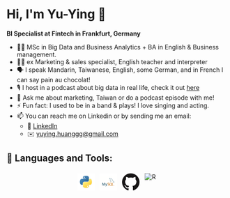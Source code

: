 # Hi, I'm Yu-Ying 👋

<strong> BI Specialist at Fintech in Frankfurt, Germany</strong>

- 👩‍🎓 MSc in Big Data and Business Analytics + BA in English & Business management.
- 👩‍💼 ex Marketing & sales specialist, English teacher and interpreter
- 🗣️ I speak Mandarin, Taiwanese, English, some German, and in French I can say pain au chocolat!
- 🎙️ I host in a podcast about big data in real life, check it out [here](https://open.spotify.com/show/4BV6TbwNezNYt7zYeuujYm?si=6fa8acf4e05e4470)
- 💬 Ask me about marketing, Taiwan or do a podcast episode with me!
- ⚡ Fun fact: I used to be in a band & plays! I love singing and acting.
- 📫 You can reach me on Linkedin or by sending me an email:
    * 👔 [LinkedIn](https://www.linkedin.com/in/yuyinghuanggg/)
    * ✉️ [yuying.huanggg@gmail.com](mailto:yuying.huanggg@gmail.com)



## 🧰 Languages and Tools:
<p align="center">
<img src="https://raw.githubusercontent.com/github/explore/80688e429a7d4ef2fca1e82350fe8e3517d3494d/topics/python/python.png" alt="Python" height="40" style="vertical-align:top; margin:4px">
<img src="https://raw.githubusercontent.com/github/explore/80688e429a7d4ef2fca1e82350fe8e3517d3494d/topics/mysql/mysql.png" alt="MySQL" height="40" style="vertical-align:top; margin:4px">
<img src="https://raw.githubusercontent.com/github/explore/78df643247d429f6cc873026c0622819ad797942/topics/github/github.png" alt="Github" height="40" style="vertical-align:top; margin:4px">
<img src="https://raw.githubusercontent.com/jmnote/z-icons/master/svg/r.svg" alt="R" height="40" style="vertical-align:top; margin:4px">

